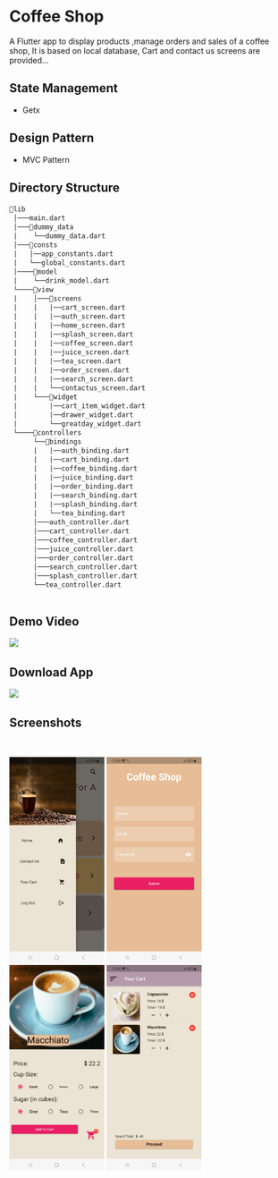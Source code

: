 # Coffee Shop
A Flutter app to display products ,manage orders and sales of a coffee shop, It is based on local database, Cart and contact us screens are provided...

## State Management
- Getx

## Design Pattern
- MVC Pattern

## Directory Structure

```
📂lib
 │───main.dart  
 │───📂dummy_data
 |    └──dummy_data.dart
 │───📂consts  
 |   │──app_constants.dart
 |   └──global_constants.dart  
 │────📂model
 |    └──drink_model.dart
 └────📂view
 |    │───📂screens
 |    |   |──cart_screen.dart
 |    |   |──auth_screen.dart
 |    |   |──home_screen.dart
 |    |   |──splash_screen.dart
 |    |   |──coffee_screen.dart
 |    |   |──juice_screen.dart
 |    |   |──tea_screen.dart
 |    |   |──order_screen.dart
 |    |   |──search_screen.dart
 |    |   └──contactus_screen.dart
 |    └───📂widget
 |        |──cart_item_widget.dart
 │        |──drawer_widget.dart
 |        └──greatday_widget.dart
 └────📂controllers
      └──📂bindings
      |   |──auth_binding.dart
      |   |──cart_binding.dart
      |   |──coffee_binding.dart
      |   |──juice_binding.dart
      |   |──order_binding.dart
      |   |──search_binding.dart
      |   |──splash_binding.dart
      |   └──tea_binding.dart
      │───auth_controller.dart
      │───cart_controller.dart
      │───coffee_controller.dart
      │───juice_controller.dart
      │───order_controller.dart
      │───search_controller.dart
      │───splash_controller.dart
      └──tea_controller.dart
      
```
## Demo Video
<a href="https://youtu.be/QYy22wzATik"><img src="https://upload.wikimedia.org/wikipedia/commons/thumb/e/e1/Logo_of_YouTube_%282015-2017%29.svg/2560px-Logo_of_YouTube_%282015-2017%29.svg.png" width="170"></img></a>

## Download App
<a href="https://github.com/mo7amedaliEbaid/Coffee-Shop-Getx/releases/download/v1.0.0/coffeeshop.apk"><img src="https://playerzon.com/asset/download.png" width="170"></img></a>

## Screenshots
<br />
<p float="left">
  <img src="https://github.com/mo7amedaliEbaid/Coffee-Shop-Getx/blob/9ece98a6fe42bb40c1a755024797d72d0f7a0c99/coffee_shop_getx/screen_shots/drawer.jpg" width="170" />
  <img src="https://github.com/mo7amedaliEbaid/Coffee-Shop-Getx/blob/9ece98a6fe42bb40c1a755024797d72d0f7a0c99/coffee_shop_getx/screen_shots/login.jpg" width="170" /> 
  <img src="https://github.com/mo7amedaliEbaid/Coffee-Shop-Getx/blob/9ece98a6fe42bb40c1a755024797d72d0f7a0c99/coffee_shop_getx/screen_shots/order.jpg" width="170" />
   <img src="https://github.com/mo7amedaliEbaid/Coffee-Shop-Getx/blob/9ece98a6fe42bb40c1a755024797d72d0f7a0c99/coffee_shop_getx/screen_shots/cart.jpg" width="170" />
</p>     

    

  
  
       

  
